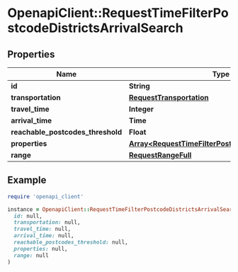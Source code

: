 # OpenapiClient::RequestTimeFilterPostcodeDistrictsArrivalSearch

## Properties

| Name | Type | Description | Notes |
| ---- | ---- | ----------- | ----- |
| **id** | **String** |  |  |
| **transportation** | [**RequestTransportation**](RequestTransportation.md) |  |  |
| **travel_time** | **Integer** |  |  |
| **arrival_time** | **Time** |  |  |
| **reachable_postcodes_threshold** | **Float** |  |  |
| **properties** | [**Array&lt;RequestTimeFilterPostcodeDistrictsProperty&gt;**](RequestTimeFilterPostcodeDistrictsProperty.md) |  |  |
| **range** | [**RequestRangeFull**](RequestRangeFull.md) |  | [optional] |

## Example

```ruby
require 'openapi_client'

instance = OpenapiClient::RequestTimeFilterPostcodeDistrictsArrivalSearch.new(
  id: null,
  transportation: null,
  travel_time: null,
  arrival_time: null,
  reachable_postcodes_threshold: null,
  properties: null,
  range: null
)
```

